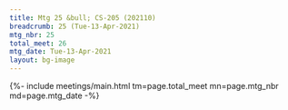 ```yaml
---
title: Mtg 25 &bull; CS-205 (202110)
breadcrumb: 25 (Tue-13-Apr-2021)
mtg_nbr: 25
total_meet: 26
mtg_date: Tue-13-Apr-2021
layout: bg-image
---
```


{%- include meetings/main.html
    tm=page.total_meet
    mn=page.mtg_nbr
    md=page.mtg_date
-%}
